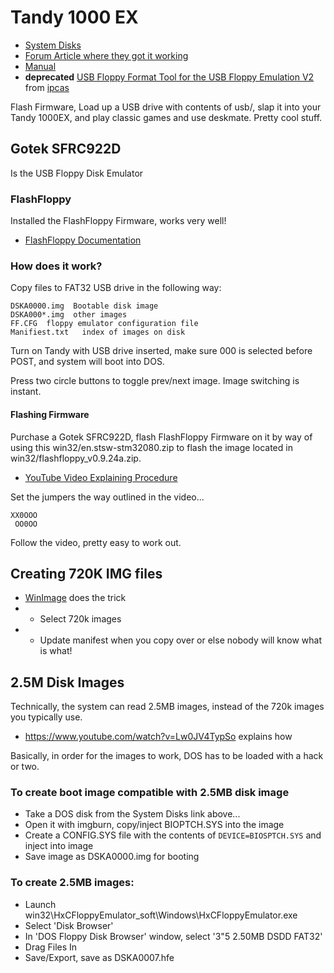 # Tandy 1000 EX

* [System Disks](http://www.oldskool.org/guides/tvdog/system.html)
* [Forum Article where they got it working](https://torlus.com/floppy/forum/viewtopic.php?t=911)
* [Manual](http://cdn1.goughlui.com/wp-content/uploads/2013/05/SFR1M44-U100K-SFR1M44-U100K-R-SFR1M44-TU100K-UM.pdf)
* __deprecated__ [USB Floppy Format Tool for the USB Floppy Emulation V2](win32/USB_Floppy_Emulator_1.40i.exe) from [ipcas](http://www.ipcas.com/support/usb-floppy-emulation-download.html) 

Flash Firmware, Load up a USB drive with contents of usb/, slap it into your Tandy 1000EX, and play
classic games and use deskmate. Pretty cool stuff.

## Gotek SFRC922D

Is the USB Floppy Disk Emulator

### FlashFloppy

Installed the FlashFloppy Firmware, works very well!

* [FlashFloppy Documentation](https://github.com/keirf/FlashFloppy/wiki)

### How does it work?

Copy files to FAT32 USB drive in the following way:

```
DSKA0000.img  Bootable disk image
DSKA000*.img  other images
FF.CFG  floppy emulator configuration file
Manifiest.txt   index of images on disk
```

Turn on Tandy with USB drive inserted, make sure 000 is selected before POST, and system will boot into DOS.

Press two circle buttons to toggle prev/next image. Image switching is instant. 

#### Flashing Firmware

Purchase a Gotek SFRC922D, flash FlashFloppy Firmware on it by way of using this win32/en.stsw-stm32080.zip 
to flash the image located in win32/flashfloppy_v0.9.24a.zip. 


* [YouTube Video Explaining Procedure](https://www.youtube.com/watch?v=-K31S2xqZIk)

Set the jumpers the way outlined in the video...

```
XX0OOO
 OO0OO
```

Follow the video, pretty easy to work out.


## Creating 720K IMG files

* [WinImage](http://www.winimage.com/download.htm) does the trick
* * Select 720k images
* * Update manifest when you copy over or else nobody will know what is what!

## 2.5M Disk Images

Technically, the system can read 2.5MB images, instead of the 720k images you typically use.

* https://www.youtube.com/watch?v=Lw0JV4TypSo explains how

Basically, in order for the images to work, DOS has to be loaded with a hack or two.


### To create boot image compatible with 2.5MB disk image

* Take a DOS disk from the System Disks link above...
* Open it with imgburn, copy/inject BIOPTCH.SYS into the image
* Create a CONFIG.SYS file with the contents of `DEVICE=BIOSPTCH.SYS` and inject into image
* Save image as DSKA0000.img for booting 


### To create 2.5MB images:
* Launch win32\HxCFloppyEmulator_soft\Windows\HxCFloppyEmulator.exe
* Select 'Disk Browser'
* In 'DOS Floppy Disk Browser' window, select '3"5 2.50MB DSDD FAT32'
* Drag Files In
* Save/Export, save as DSKA0007.hfe